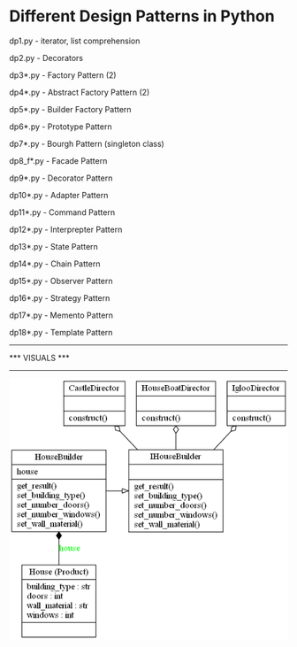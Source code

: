 # Different Design Patterns in Python

dp1.py - iterator, list comprehension

dp2.py - Decorators

dp3*.py - Factory Pattern (2)

dp4*.py - Abstract Factory Pattern (2)

dp5*.py - Builder Factory Pattern

dp6*.py - Prototype Pattern

dp7*.py - Bourgh Pattern (singleton class)

dp8_f*.py - Facade Pattern

dp9*.py - Decorator Pattern

dp10*.py - Adapter Pattern

dp11*.py - Command Pattern

dp12*.py - Interprepter Pattern

dp13*.py - State Pattern

dp14*.py - Chain Pattern

dp15*.py - Observer Pattern

dp16*.py - Strategy Pattern

dp17*.py - Memento Pattern

dp18*.py - Template Pattern

****************
*** VISUALS ***
****************
![Builder](https://github.com/joysn/python-design-patterns/blob/master/diagrams/house_builder.png)

